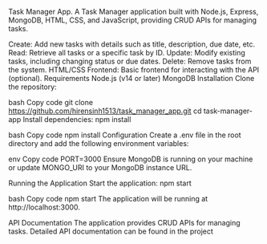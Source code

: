 Task Manager App.
A Task Manager application built with Node.js, Express, MongoDB, HTML, CSS, and JavaScript, providing CRUD APIs for managing tasks.

Create: Add new tasks with details such as title, description, due date, etc.
Read: Retrieve all tasks or a specific task by ID.
Update: Modify existing tasks, including changing status or due dates.
Delete: Remove tasks from the system.
HTML/CSS Frontend: Basic frontend for interacting with the API (optional).
Requirements
Node.js (v14 or later)
MongoDB
Installation
Clone the repository:

bash
Copy code
git clone https://github.com/hirensinh1513/task_manager_app.git
cd task-manager-app
Install dependencies: npm install

bash
Copy code
npm install
Configuration
Create a .env file in the root directory and add the following environment variables:

env
Copy code
PORT=3000
Ensure MongoDB is running on your machine or update MONGO_URI to your MongoDB instance URL.

Running the Application
Start the application: npm start

bash
Copy code
npm start
The application will be running at http://localhost:3000.

API Documentation
The application provides CRUD APIs for managing tasks. Detailed API documentation can be found in the project

